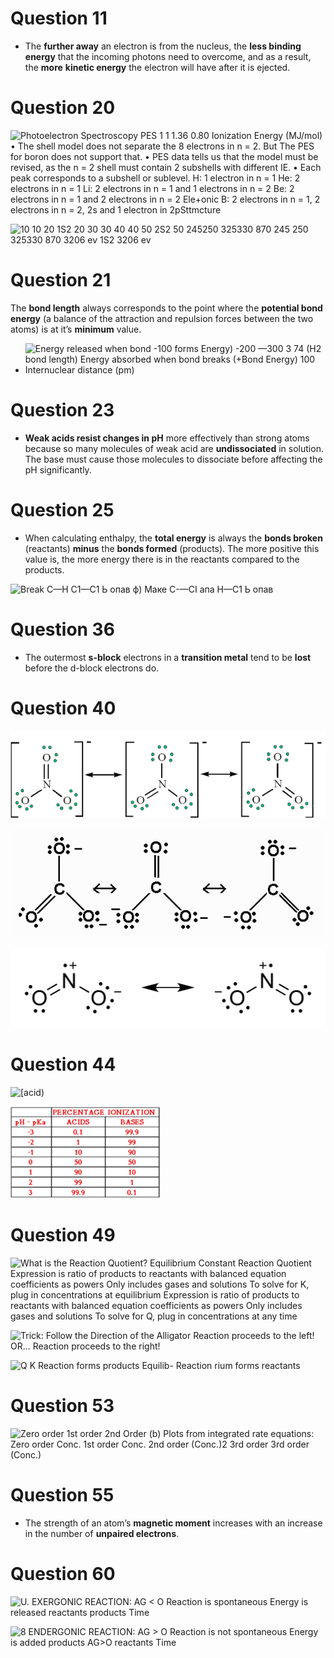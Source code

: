 # Question 11

  -  The **further away** an electron is from the nucleus, the **less
     binding energy** that the incoming photons need to overcome, and
     as a result, the **more** **kinetic energy** the electron will
     have after it is ejected.

# Question 20

 ![Photoelectron Spectroscopy PES 1 1 1.36 0.80 Ionization Energy
 (MJ/mol) • The shell model does not separate the 8 electrons in n = 2.
 But The PES for boron does not support that. • PES data tells us that
 the model must be revised, as the n = 2 shell must contain 2 subshells
 with different IE. • Each peak corresponds to a subshell or sublevel.
 H: 1 electron in n = 1 He: 2 electrons in n = 1 Li: 2 electrons in n =
 1 and 1 electrons in n = 2 Be: 2 electrons in n = 1 and 2 electrons in
 n = 2 Ele+onic B: 2 electrons in n = 1, 2 electrons in n = 2, 2s and 1
 electron in 2pSttmcture ](./media/image276.png)
 
 ![10 10 20 1S2 20 30 30 40 40 50 2S2 50 245250 325330 870 245 250
 325330 870 3206 ev 1S2 3206 ev ](./media/image277.png)

# Question 21

 The **bond length** always corresponds to the point where the
 **potential bond** **energy** (a balance of the attraction and
 repulsion forces between the two atoms) is at it’s **minimum** value.

  -  ![Energy released when bond -100 forms Energy) -200 —300 3 74 (H2
     bond length) Energy absorbed when bond breaks (+Bond Energy) 100
     Internuclear distance (pm) ](./media/image278.png)

# Question 23

  -  **Weak acids resist changes in pH** more effectively than strong
     atoms because so many molecules of weak acid are **undissociated**
     in solution. The base must cause those molecules to dissociate
     before affecting the pH significantly.

# Question 25

  -  When calculating enthalpy, the **total energy** is always the
     **bonds broken** (reactants) **minus** the **bonds formed**
     (products). The more positive this value is, the more energy there
     is in the reactants compared to the products.

 ![Break С—Н С1—С1 Ь опав ф) Маке C-—CI апа Н—С1 Ь опав
 ](./media/image279.png)

# Question 36

  -  The outermost **s-block** electrons in a **transition metal** tend
     to be **lost** before the d-block electrons
 do.

# Question 40

 ![C:\\8E425445\\852EE352-60A8-43EB-A33B-8042A84EBC3A\_files\\image280.png](./media/image280.png)
 
 ![: 0 : : 0 : ](./media/image281.png)
 
 ![十 · ](./media/image282.png)

# Question 44

 ![\[acid) ](./media/image283.png)
 
 ![PERCENTAGE IONIZATION pH - pKa ACIDS BASES ](./media/image284.png)

# Question 49

 ![What is the Reaction Quotient? Equilibrium Constant Reaction
 Quotient Expression is ratio of products to reactants with balanced
 equation coefficients as powers Only includes gases and solutions To
 solve for K, plug in concentrations at equilibrium Expression is ratio
 of products to reactants with balanced equation coefficients as powers
 Only includes gases and solutions To solve for Q, plug in
 concentrations at any time ](./media/image285.png)
 
 ![Trick: Follow the Direction of the Alligator Reaction proceeds to
 the left\! OR... Reaction proceeds to the right\!
 ](./media/image286.png)
 
 ![Q K Reaction forms products Equilib- Reaction rium forms reactants
 ](./media/image287.png)

# Question 53

 ![Zero order 1st order 2nd Order (b) Plots from integrated rate
 equations: Zero order Conc. 1st order Conc. 2nd order (Conc.)2 3rd
 order 3rd order (Conc.) ](./media/image5.png)

# Question 55

  -  The strength of an atom’s **magnetic moment** increases with an
     increase in the number of **unpaired electrons**.

# Question 60

 ![U. EXERGONIC REACTION: AG < O Reaction is spontaneous Energy is
 released reactants products Time ](./media/image288.png)
 
 ![8 ENDERGONIC REACTION: AG > O Reaction is not spontaneous Energy is
 added products AG>O reactants Time ](./media/image289.png)
